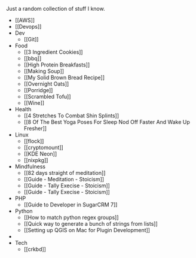 Just a random collection of stuff I know.

- [[AWS]]
- [[Devops]]
- Dev
	- [[Git]]
- Food
	- [[3 Ingredient Cookies]]
	- [[bbq]]
	- [[High Protein Breakfasts]]
	- [[Making Soup]]
	- [[My Solid Brown Bread Recipe]]
	- [[Overnight Oats]]
	- [[Porridge]]
	- [[Scrambled Tofu]]
	- [[Wine]]
- Health
	- [[4 Stretches To Combat Shin Splints]]
	- [[8 Of The Best Yoga Poses For Sleep Nod Off Faster And Wake Up Fresher]]
- Linux
	- [[flock]]
	- [[cryptomount]]
	- [[KDE Neon]]
	- [[nixpkg]]
- Mindfulness
	- [[82 days straight of meditation]]
	- [[Guide - Meditation - Stoicism]]
	- [[Guide - Tally Execise - Stoicism]]
	- [[Guide - Tally Execise - Stoicism]]
- PHP
	- [[Guide to Developer in SugarCRM 7]]
- Python
	- [[How to match python regex groups]]
	- [[Quick way to generate a bunch of strings from lists]]
	- [[Setting up QGIS on Mac for Plugin Development]]
-
- Tech
	- [[crkbd]]
